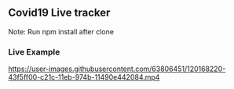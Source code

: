 ## Covid19 Live tracker

Note: Run npm install after clone

### Live Example

https://user-images.githubusercontent.com/63806451/120168220-43f5ff00-c21c-11eb-974b-11490e442084.mp4

